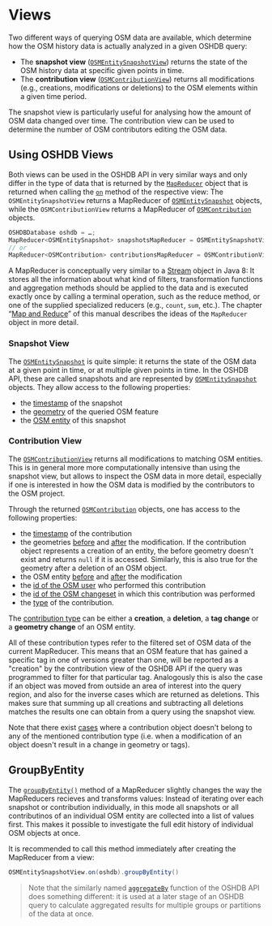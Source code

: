 Views
=====

Two different ways of querying OSM data are available, which determine how the OSM history data is actually analyzed in a given OSHDB query: 

* The **snapshot view** ([`OSMEntitySnapshotView`](https://docs.ohsome.org/java/oshdb/0.5.7/aggregated/org/heigit/bigspatialdata/oshdb/api/mapreducer/OSMEntitySnapshotView.html)) returns the state of the OSM history data at specific given points in time.
* The **contribution view** ([`OSMContributionView`](https://docs.ohsome.org/java/oshdb/0.5.7/aggregated/org/heigit/bigspatialdata/oshdb/api/mapreducer/OSMContributionView.html)) returns all modifications (e.g., creations, modifications or deletions) to the OSM elements within a given time period.

The snapshot view is particularly useful for analysing how the amount of OSM data changed over time. The contribution view can be used to determine the number of OSM contributors editing the OSM data.

<!-- todo: figure: time-slices compared to "events" -->

Using OSHDB Views
-----------------

Both views can be used in the OSHDB API in very similar ways and only differ in the type of data that is returned by the [`MapReducer`](https://docs.ohsome.org/java/oshdb/0.5.7/aggregated/org/heigit/bigspatialdata/oshdb/api/mapreducer/MapReducer.html) object that is returned when calling the [`on`](https://docs.ohsome.org/java/oshdb/0.5.7/aggregated/org/heigit/bigspatialdata/oshdb/api/mapreducer/OSMContributionView.html#on-org.heigit.bigspatialdata.oshdb.api.db.OSHDBDatabase-) method of the respective view: The `OSMEntitySnapshotView` returns a MapReducer of [`OSMEntitySnapshot`](https://docs.ohsome.org/java/oshdb/0.5.7/aggregated/org/heigit/bigspatialdata/oshdb/api/object/OSMEntitySnapshot.html) objects, while the `OSMContributionView` returns a MapReducer of [`OSMContribution`](https://docs.ohsome.org/java/oshdb/0.5.7/aggregated/org/heigit/bigspatialdata/oshdb/api/object/OSMContribution.html) objects.

```java
OSHDBDatabase oshdb = …;
MapReducer<OSMEntitySnapshot> snapshotsMapReducer = OSMEntitySnapshotView.on(oshdb);
// or
MapReducer<OSMContribution> contributionsMapReducer = OSMContributionView.on(oshdb);
```

A MapReducer is conceptually very similar to a [Stream](https://docs.oracle.com/javase/8/docs/api/java/util/stream/Stream.html) object in Java 8: It stores all the information about what kind of filters, transformation functions and aggregation methods should be applied to the data and is executed exactly once by calling a terminal operation, such as the reduce method, or one of the supplied specialized reducers (e.g., `count`, `sum`, etc.). The chapter “[Map and Reduce](map-reduce.md)” of this manual describes the ideas of the `MapReducer` object in more detail.

### Snapshot View

The [`OSMEntitySnapshot`](https://docs.ohsome.org/java/oshdb/0.5.7/aggregated/org/heigit/bigspatialdata/oshdb/api/object/OSMEntitySnapshot.html) is quite simple: it returns the state of the OSM data at a given point in time, or at multiple given points in time. In the OSHDB API, these are called snapshots and are represented by [`OSMEntitySnapshot`](https://docs.ohsome.org/java/oshdb/0.5.7/aggregated/org/heigit/bigspatialdata/oshdb/api/object/OSMEntitySnapshot.html) objects. They allow access to the following properties:

* the [timestamp](https://docs.ohsome.org/java/oshdb/0.5.7/aggregated/org/heigit/bigspatialdata/oshdb/api/object/OSMEntitySnapshot.html#getTimestamp--) of the snapshot
* the [geometry](https://docs.ohsome.org/java/oshdb/0.5.7/aggregated/org/heigit/bigspatialdata/oshdb/api/object/OSMEntitySnapshot.html#getGeometry--) of the queried OSM feature
* the [OSM entity](https://docs.ohsome.org/java/oshdb/0.5.7/aggregated/org/heigit/bigspatialdata/oshdb/api/object/OSMEntitySnapshot.html#getEntity--) of this snapshot

### Contribution View

The [`OSMContributionView`](https://docs.ohsome.org/java/oshdb/0.5.7/aggregated/org/heigit/bigspatialdata/oshdb/api/mapreducer/OSMContributionView.html) returns all modifications to matching OSM entities. This is in general more more computationally intensive than using the snapshot view, but allows to inspect the OSM data in more detail, especially if one is interested in how the OSM data is modified by the contributors to the OSM project.

Through the returned [`OSMContribution`](https://docs.ohsome.org/java/oshdb/0.5.7/aggregated/org/heigit/bigspatialdata/oshdb/api/object/OSMContribution.html) objects, one has access to the following properties:

* the [timestamp](https://docs.ohsome.org/java/oshdb/0.5.7/aggregated/org/heigit/bigspatialdata/oshdb/api/object/OSMContribution.html#getTimestamp--) of the contribution
* the geometries [before](https://docs.ohsome.org/java/oshdb/0.5.7/aggregated/org/heigit/bigspatialdata/oshdb/api/object/OSMContribution.html#getGeometryBefore--) and [after](https://docs.ohsome.org/java/oshdb/0.5.7/aggregated/org/heigit/bigspatialdata/oshdb/api/object/OSMContribution.html#getGeometryAfter--) the modification. If the contribution object represents a creation of an entity, the before geometry doesn't exist and returns `null` if it is accessed. Similarly, this is also true for the geometry after a deletion of an OSM object.
* the OSM entity [before](https://docs.ohsome.org/java/oshdb/0.5.7/aggregated/org/heigit/bigspatialdata/oshdb/api/object/OSMContribution.html#getEntityBefore--) and [after](https://docs.ohsome.org/java/oshdb/0.5.7/aggregated/org/heigit/bigspatialdata/oshdb/api/object/OSMContribution.html#getEntityBefore--) the modification
* the [id of the OSM user](https://docs.ohsome.org/java/oshdb/0.5.7/aggregated/org/heigit/bigspatialdata/oshdb/api/object/OSMContribution.html#getContributorUserId--) who performed this contribution
* the [id of the OSM changeset](https://docs.ohsome.org/java/oshdb/0.5.7/aggregated/org/heigit/bigspatialdata/oshdb/api/object/OSMContribution.html#getChangesetId--) in which this contribution was performed
* the [type](https://docs.ohsome.org/java/oshdb/0.5.7/aggregated/org/heigit/bigspatialdata/oshdb/api/object/OSMContribution.html#getContributionTypes--) of the contribution.

The [contribution type](https://docs.ohsome.org/java/oshdb/0.5.7/aggregated/org/heigit/bigspatialdata/oshdb/util/celliterator/ContributionType.html) can be either a **creation**, a **deletion**, a **tag change** or a **geometry change** of an OSM entity.

All of these contribution types refer to the filtered set of OSM data of the current MapReducer. This means that an OSM feature that has gained a specific tag in one of versions greater than one, will be reported as a "creation" by the contribution view of the OSHDB API if the query was programmed to filter for that particular tag. Analogously this is also the case if an object was moved from outside an area of interest into the query region, and also for the inverse cases which are returned as deletions. This makes sure that summing up all creations and subtracting all deletions matches the results one can obtain from a query using the snapshot view.

Note that there exist [cases](https://github.com/GIScience/oshdb/issues/87) where a contribution object doesn't belong to any of the mentioned contribution type (i.e. when a modification of an object doesn't result in a change in geometry or tags).

GroupByEntity
-------------

The [`groupByEntity()`](https://docs.ohsome.org/java/oshdb/0.5.7/aggregated/org/heigit/bigspatialdata/oshdb/api/mapreducer/MapReducer.html#groupByEntity--) method of a MapReducer slightly changes the way the MapReducers recieves and transforms values: Instead of iterating over each snapshot or contribution individually, in this mode all snapshots or all contributinos of an individual OSM entity are collected into a list of values first. This makes it possible to investigate the full edit history of individual OSM objects at once.

It is recommended to call this method immediately after creating the MapReducer from a view:

```java
OSMEntitySnapshotView.on(oshdb).groupByEntity()
```

> Note that the similarly named [`aggregateBy`](aggregation.md) function of the OSHDB API does something different: it is used at a later stage of an OSHDB query to calculate aggregated results for multiple groups or partitions of the data at once.